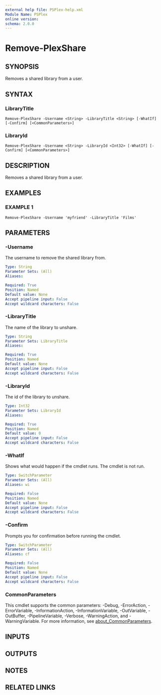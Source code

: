 ```yaml
---
external help file: PSPlex-help.xml
Module Name: PSPlex
online version:
schema: 2.0.0
---
```


# Remove-PlexShare

## SYNOPSIS
Removes a shared library from a user.

## SYNTAX

### LibraryTitle
```
Remove-PlexShare -Username <String> -LibraryTitle <String> [-WhatIf] [-Confirm] [<CommonParameters>]
```

### LibraryId
```
Remove-PlexShare -Username <String> -LibraryId <Int32> [-WhatIf] [-Confirm] [<CommonParameters>]
```

## DESCRIPTION
Removes a shared library from a user.

## EXAMPLES

### EXAMPLE 1
```
Remove-PlexShare -Username 'myfriend' -LibraryTitle 'Films'
```

## PARAMETERS

### -Username
The username to remove the shared library from.

```yaml
Type: String
Parameter Sets: (All)
Aliases:

Required: True
Position: Named
Default value: None
Accept pipeline input: False
Accept wildcard characters: False
```

### -LibraryTitle
The name of the library to unshare.

```yaml
Type: String
Parameter Sets: LibraryTitle
Aliases:

Required: True
Position: Named
Default value: None
Accept pipeline input: False
Accept wildcard characters: False
```

### -LibraryId
The id of the library to unshare.

```yaml
Type: Int32
Parameter Sets: LibraryId
Aliases:

Required: True
Position: Named
Default value: 0
Accept pipeline input: False
Accept wildcard characters: False
```

### -WhatIf
Shows what would happen if the cmdlet runs.
The cmdlet is not run.

```yaml
Type: SwitchParameter
Parameter Sets: (All)
Aliases: wi

Required: False
Position: Named
Default value: None
Accept pipeline input: False
Accept wildcard characters: False
```

### -Confirm
Prompts you for confirmation before running the cmdlet.

```yaml
Type: SwitchParameter
Parameter Sets: (All)
Aliases: cf

Required: False
Position: Named
Default value: None
Accept pipeline input: False
Accept wildcard characters: False
```

### CommonParameters
This cmdlet supports the common parameters: -Debug, -ErrorAction, -ErrorVariable, -InformationAction, -InformationVariable, -OutVariable, -OutBuffer, -PipelineVariable, -Verbose, -WarningAction, and -WarningVariable. For more information, see [about_CommonParameters](http://go.microsoft.com/fwlink/?LinkID=113216).

## INPUTS

## OUTPUTS

## NOTES

## RELATED LINKS
